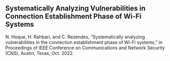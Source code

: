 ## Systematically Analyzing Vulnerabilities in Connection Establishment Phase of Wi-Fi Systems

N. Hoque, H. Rahbari, and C. Rezendes, “Systematically analyzing vulnerabilities in the connection establishment phase of Wi-Fi systems,” in Proceedings of IEEE Conference on Communications and Network Security (CNS), Austin, Texas, Oct. 2022.
